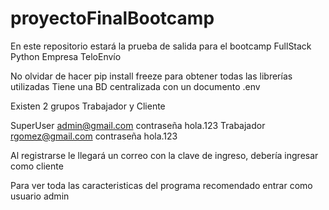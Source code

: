 # proyectoFinalBootcamp
En este repositorio estará la prueba de salida para el bootcamp FullStack Python Empresa TeloEnvío

No olvidar de hacer pip install freeze para obtener todas las librerías utilizadas
Tiene una BD centralizada con un documento .env

Existen 2 grupos Trabajador y Cliente

SuperUser admin@gmail.com contraseña hola.123
Trabajador rgomez@gmail.com contraseña hola.123

Al registrarse le llegará un correo con la clave de ingreso, debería ingresar como cliente

Para ver toda las caracteristicas del programa recomendado entrar como usuario admin
